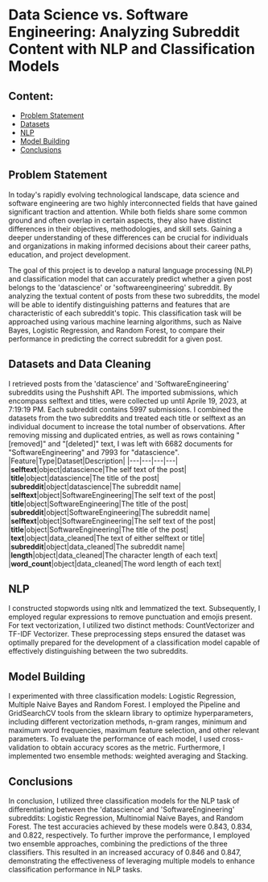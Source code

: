#  Data Science vs. Software Engineering: Analyzing Subreddit Content with NLP and Classification Models


## Content:
- [Problem Statement](#Problem-Statement)
- [Datasets](#Datasets-and-Data-Cleaning)
- [NLP](#NLP)
- [Model Building](#Model-Building)
- [Conclusions](#Conclusions)


## Problem Statement
In today's rapidly evolving technological landscape, data science and software engineering are two highly interconnected fields that have gained significant traction and attention. While both fields share some common ground and often overlap in certain aspects, they also have distinct differences in their objectives, methodologies, and skill sets. Gaining a deeper understanding of these differences can be crucial for individuals and organizations in making informed decisions about their career paths, education, and project development.

The goal of this project is to develop a natural language processing (NLP) and classification model that can accurately predict whether a given post belongs to the 'datascience' or 'softwareengineering' subreddit. By analyzing the textual content of posts from these two subreddits, the model will be able to identify distinguishing patterns and features that are characteristic of each subreddit's topic. This classification task will be approached using various machine learning algorithms, such as Naive Bayes, Logistic Regression, and Random Forest, to compare their performance in predicting the correct subreddit for a given post.


## Datasets and Data Cleaning
I retrieved posts from the 'datascience' and 'SoftwareEngineering' subreddits using the Pushshift API. The imported submissions, which encompass selftext and titles, were collected up until Aprile 19, 2023, at 7:19:19 PM. Each subreddit contains 5997 submissions. I combined the datasets from the two subreddits and treated each title or selftext as an individual document to increase the total number of observations. After removing missing and duplicated entries, as well as rows containing "\[removed\]" and "\[deleted\]" text, I was left with 6682 documents for "SoftwareEngineering" and 7993 for "datascience".
|Feature|Type|Dataset|Description|
|---|---|---|---|
|**selftext**|object|datascience|The self text of the post|
|**title**|object|datascience|The title of the post|
|**subreddit**|object|datascience|The subreddit name|
|**selftext**|object|SoftwareEngineering|The self text of the post|
|**title**|object|SoftwareEngineering|The title of the post|
|**subreddit**|object|SoftwareEngineering|The subreddit name|
|**selftext**|object|SoftwareEngineering|The self text of the post|
|**title**|object|SoftwareEngineering|The title of the post|
|**text**|object|data_cleaned|The text of either selftext or title|
|**subreddit**|object|data_cleaned|The subreddit name|
|**length**|object|data_cleaned|The character length of each text|
|**word_count**|object|data_cleaned|The word length of each text|


## NLP
I constructed stopwords using nltk and lemmatized the text. Subsequently, I employed regular expressions to remove punctuation and emojis present. For text vectorization, I utilized two distinct methods: CountVectorizer and TF-IDF Vectorizer. These preprocessing steps ensured the dataset was optimally prepared for the development of a classification model capable of effectively distinguishing between the two subreddits.


## Model Building
I experimented with three classification models: Logistic Regression, Multiple Naive Bayes and Random Forest. I employed the Pipeline and GridSearchCV tools from the sklearn library to optimize hyperparameters, including different vectorization methods, n-gram ranges, minimum and maximum word frequencies, maximum feature selection, and other relevant parameters. To evaluate the performance of each model, I used cross-validation to obtain accuracy scores as the metric. Furthermore, I implemented two ensemble methods: weighted averaging and Stacking.
## Conclusions
In conclusion, I utilized three classification models for the NLP task of differentiating between the 'datascience' and 'SoftwareEngineering' subreddits: Logistic Regression, Multinomial Naive Bayes, and Random Forest. The test accuracies achieved by these models were 0.843, 0.834, and 0.822, respectively. To further improve the performance, I employed two ensemble approaches, combining the predictions of the three classifiers. This resulted in an increased accuracy of 0.846 and 0.847, demonstrating the effectiveness of leveraging multiple models to enhance classification performance in NLP tasks.
